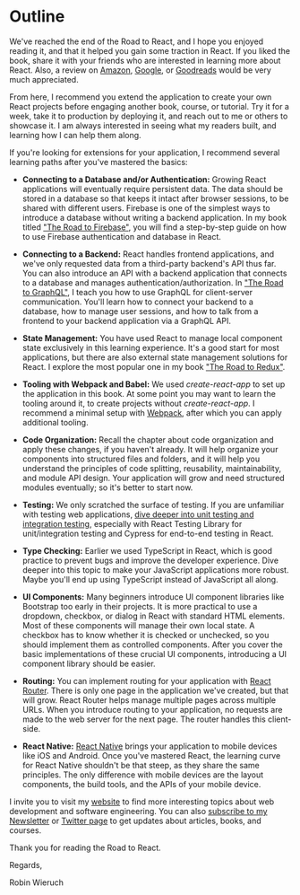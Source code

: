 # Outline

We've reached the end of the Road to React, and I hope you enjoyed reading it, and that it helped you gain some traction in React. If you liked the book, share it with your friends who are interested in learning more about React. Also, a review on [Amazon](https://amzn.to/2JHlP42), [Google](https://books.google.de/books/about?id=RRLmDwAAQBAJ), or [Goodreads](https://www.goodreads.com/book/show/37503118-the-road-to-learn-react) would be very much appreciated.

From here, I recommend you extend the application to create your own React projects before engaging another book, course, or tutorial. Try it for a week, take it to production by deploying it, and reach out to me or others to showcase it. I am always interested in seeing what my readers built, and learning how I can help them along.

If you're looking for extensions for your application, I recommend several learning paths after you've mastered the basics:

* **Connecting to a Database and/or Authentication:** Growing React applications will eventually require persistent data. The data should be stored in a database so that keeps it intact after browser sessions, to be shared with different users. Firebase is one of the simplest ways to introduce a database without writing a backend application. In my book titled ["The Road to Firebase"](https://www.roadtofirebase.com/), you will find a step-by-step guide on how to use Firebase authentication and database in React.

* **Connecting to a Backend:** React handles frontend applications, and we've only requested data from a third-party backend's API thus far. You can also introduce an API with a backend application that connects to a database and manages authentication/authorization. In  ["The Road to GraphQL"](https://www.roadtographql.com/), I teach you how to use GraphQL for client-server communication. You'll learn how to connect your backend to a database, how to manage user sessions, and how to talk from a frontend to your backend application via a GraphQL API.

* **State Management:** You have used React to manage local component state exclusively in this learning experience. It's a good start for most applications, but there are also external state management solutions for React. I explore the most popular one in my book ["The Road to Redux"](https://www.roadtoredux.com/).

* **Tooling with Webpack and Babel:** We used *create-react-app* to set up the application in this book. At some point you may want to learn the tooling around it, to create projects without *create-react-app*. I recommend a minimal setup with [Webpack](https://www.robinwieruch.de/minimal-react-webpack-babel-setup/), after which you can apply additional tooling.

* **Code Organization:** Recall the chapter about code organization and apply these changes, if you haven't already. It will help organize your components into structured files and folders, and it will help you understand the principles of code splitting, reusability, maintainability, and module API design. Your application will grow and need structured modules eventually; so it's better to start now.

* **Testing:** We only scratched the surface of testing. If you are unfamiliar with testing web applications, [dive deeper into unit testing and integration testing](https://www.robinwieruch.de/react-testing-tutorial/), especially with React Testing Library for unit/integration testing and Cypress for end-to-end testing in React.

* **Type Checking:** Earlier we used TypeScript in React, which is good practice to prevent bugs and improve the developer experience. Dive deeper into this topic to make your JavaScript applications more robust. Maybe you'll end up using TypeScript instead of JavaScript all along.

* **UI Components:** Many beginners introduce UI component libraries like Bootstrap too early in their projects. It is more practical to use a dropdown, checkbox, or dialog in React with standard HTML elements. Most of these components will manage their own local state. A checkbox has to know whether it is checked or unchecked, so you should implement them as controlled components. After you cover the basic implementations of these crucial UI components, introducing a UI component library should be easier.

* **Routing:** You can implement routing for your application with [React Router](https://www.robinwieruch.de/react-router/). There is only one page in the application we've created, but that will grow. React Router helps manage multiple pages across multiple URLs. When you introduce routing to your application, no requests are made to the web server for the next page. The router handles this client-side.

* **React Native:** [React Native](https://facebook.github.io/react-native/) brings your application to mobile devices like iOS and Android. Once you've mastered React, the learning curve for React Native shouldn't be that steep, as they share the same principles. The only difference with mobile devices are the layout components, the build tools, and the APIs of your mobile device.

I invite you to visit my [website](https://www.robinwieruch.de) to find more interesting topics about web development and software engineering. You can also [subscribe to my Newsletter](https://www.getrevue.co/profile/rwieruch) or [Twitter page](https://twitter.com/rwieruch) to get updates about articles, books, and courses.

Thank you for reading the Road to React.

Regards,

Robin Wieruch
